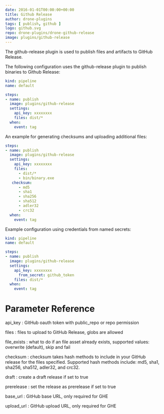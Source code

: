 ```yaml
---
date: 2016-01-01T00:00:00+00:00
title: Github Release
author: drone-plugins
tags: [ publish, github ]
logo: github.svg
repo: drone-plugins/drone-github-release
image: plugins/github-release
---
```


The github-release plugin is used to publish files and artifacts to GitHub Release.

The following configuration uses the github-release plugin to publish binaries to Github Release:

```yaml
kind: pipeline
name: default

steps:
- name: publish
  image: plugins/github-release
  settings:
    api_key: xxxxxxxx
    files: dist/*
  when:
    event: tag
```

An example for generating checksums and uploading additional files:

```yaml
steps:
- name: publish
  image: plugins/github-release
  settings:
    api_key: xxxxxxxx
    files:
      - dist/*
      - bin/binary.exe
   checksum:
      - md5
      - sha1
      - sha256
      - sha512
      - adler32
      - crc32
  when:
    event: tag
```

Example configuration using credentials from named secrets:

```yaml
kind: pipeline
name: default

steps:
- name: publish
  image: plugins/github-release
  settings:
    api_key: xxxxxxxx
      from_secret: github_token
    files: dist/*
  when:
    event: tag
```

# Parameter Reference

api_key
: GitHub oauth token with public_repo or repo permission

files
: files to upload to GitHub Release, globs are allowed

file_exists
: what to do if an file asset already exists, supported values: overwrite (default), skip and fail

checksum
: checksum takes hash methods to include in your GitHub release for the files specified.
Supported hash methods include: md5, sha1, sha256, sha512, adler32, and crc32.

draft
: create a draft release if set to true

prerelease
: set the release as prerelease if set to true

base_url
: GitHub base URL, only required for GHE

upload_url
: GitHub upload URL, only required for GHE
